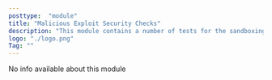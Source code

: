 ```yaml
---
posttype:  "module"  
title: "Malicious Exploit Security Checks"
description: "This module contains a number of tests for the sandboxing of modules, to ensure that security is correctly enforced"
logo: "./logo.png"
Tag: ""
---
```

No info available about this module
